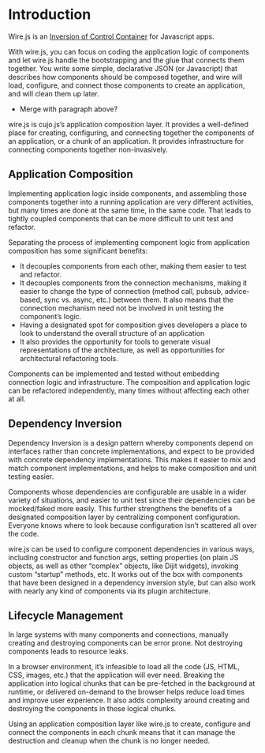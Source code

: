 # Introduction

Wire.js is an [Inversion of Control Container](http://martinfowler.com/articles/injection.html "Inversion of Control Containers and the Dependency Injection pattern") for Javascript apps.

With wire.js, you can focus on coding the application logic of components and let wire.js handle the bootstrapping and the glue that connects them together.  You write some simple, declarative JSON (or Javascript) that describes how components should be composed together, and wire will load, configure, and connect those components to create an application, and will clean them up later.

- Merge with paragraph above?

wire.js is cujo.js’s application composition layer.  It provides a well-defined place for creating, configuring, and connecting together the components of an application, or a chunk of an application. It provides infrastructure for connecting components together non-invasively.

## Application Composition

Implementing application logic inside components, and assembling those components together into a running application are very different activities, but many times are done at the same time, in the same code.  That leads to tightly coupled components that can be more difficult to unit test and refactor.

Separating the process of implementing component logic from application composition has some significant benefits:

* It decouples components from each other, making them easier to test and refactor.
* It decouples components from the connection mechanisms, making it easier to change the type of connection (method call, pubsub, advice-based, sync vs. async, etc.) between them. It also means that the connection mechanism need not be involved in unit testing the component’s logic.
* Having a designated spot for composition gives developers a place to look to understand the overall structure of an application
* It also provides the opportunity for tools to generate visual representations of the architecture, as well as opportunities for architectural refactoring tools.

Components can be implemented and tested without embedding connection logic and infrastructure.  The composition and application logic can be refactored independently, many times without affecting each other at all.

## Dependency Inversion

Dependency Inversion is a design pattern whereby components depend on interfaces rather than concrete implementations, and expect to be provided with concrete dependency implementations.  This makes it easier to mix and match component implementations, and helps to make composition and unit testing easier.

Components whose dependencies are configurable are usable in a wider variety of situations, and easier to unit test since their dependencies can be mocked/faked more easily. This further strengthens the benefits of a designated composition layer by centralizing component configuration.  Everyone knows where to look because configuration isn’t scattered all over the code.

wire.js can be used to configure component dependencies in various ways, including constructor and function args, setting properties (on plain JS objects, as well as other “complex” objects, like Dijit widgets), invoking custom “startup” methods, etc.  It works out of the box with components that have been designed in a dependency inversion style, but can also work with nearly any kind of components via its plugin architecture.

## Lifecycle Management

In large systems with many components and connections, manually creating and destroying components can be error prone.  Not destroying components leads to resource leaks.

In a browser environment, it’s infeasible to load all the code (JS, HTML, CSS, images, etc.) that the application will ever need.  Breaking the application into logical chunks that can be pre-fetched in the background at runtime, or delivered on-demand to the browser helps reduce load times and improve user experience.  It also adds complexity around creating and destroying the components in those logical chunks.

Using an application composition layer like wire.js to create, configure and connect the components in each chunk means that it can manage the destruction and cleanup when the chunk is no longer needed.

